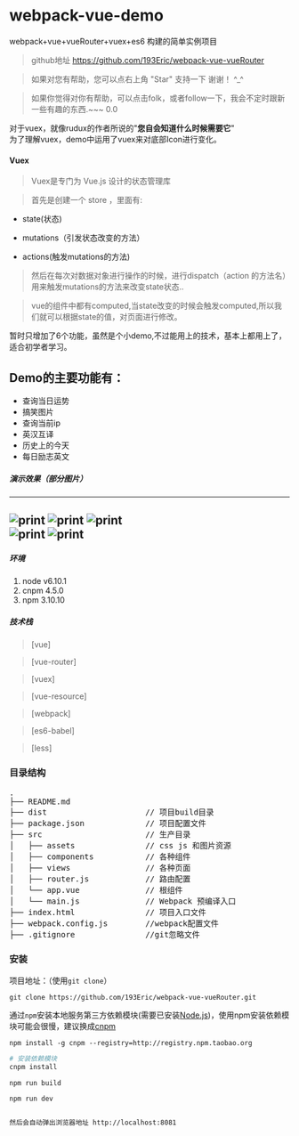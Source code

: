 # webpack-vue-demo
webpack+vue+vueRouter+vuex+es6 构建的简单实例项目 
  
> github地址 https://github.com/193Eric/webpack-vue-vueRouter 

> 如果对您有帮助，您可以点右上角 "Star" 支持一下 谢谢！ ^_^  

> 如果你觉得对你有帮助，可以点击folk，或者follow一下，我会不定时跟新一些有趣的东西.~~~ 0.0  
  
对于vuex，就像rudux的作者所说的"**您自会知道什么时候需要它**"  
为了理解vuex，demo中运用了vuex来对底部Icon进行变化。

#### Vuex  

> Vuex是专门为 Vue.js 设计的状态管理库   

> 首先是创建一个 store ，里面有:  

- state(状态)

- mutations（引发状态改变的方法）

- actions(触发mutations的方法)

>然后在每次对数据对象进行操作的时候，进行dispatch（action 的方法名）用来触发mutations的方法来改变state状态..   

>vue的组件中都有computed,当state改变的时候会触发computed,所以我们就可以根据state的值，对页面进行修改。  

暂时只增加了6个功能，虽然是个小demo,不过能用上的技术，基本上都用上了，适合初学者学习。
## Demo的主要功能有：

- 查询当日运势
- 搞笑图片  
- 查询当前ip  
- 英汉互译  
- 历史上的今天  
- 每日励志英文

##### 演示效果（部分图片）
 ---

![print](https://github.com/193Eric/webpack-vue-vueRouter/blob/master/src/assets/images/page1.png) 
![print](https://github.com/193Eric/webpack-vue-vueRouter/blob/master/src/assets/images/page2.png)
![print](https://github.com/193Eric/webpack-vue-vueRouter/blob/master/src/assets/images/page3.png)  
![print](https://github.com/193Eric/webpack-vue-vueRouter/blob/master/src/assets/images/page4.png)
![print](https://github.com/193Eric/webpack-vue-vueRouter/blob/master/src/assets/images/page5.png) 
---
##### 环境
 1. node v6.10.1
 2. cnpm 4.5.0
 3. npm 3.10.10

##### 技术栈

> [vue]

> [vue-router]

> [vuex]  

> [vue-resource]

> [webpack]

> [es6-babel]

> [less]


### 目录结构
<pre>
.
├── README.md           
├── dist                     // 项目build目录
├── package.json             // 项目配置文件
├── src                      // 生产目录
│   ├── assets               // css js 和图片资源
│   ├── components           // 各种组件
│   ├── views                // 各种页面
│   ├── router.js            // 路由配置
│   └── app.vue              // 根组件
│   └── main.js              // Webpack 预编译入口         
├── index.html               // 项目入口文件
├── webpack.config.js        //webpack配置文件
├── .gitignore               //git忽略文件
</pre>
### 安装
项目地址：（使用`git clone`）

```shell
git clone https://github.com/193Eric/webpack-vue-vueRouter.git
```

通过`npm`安装本地服务第三方依赖模块(需要已安装[Node.js](https://nodejs.org/))，使用npm安装依赖模块可能会很慢，建议换成[cnpm](http://cnpmjs.org/)

```shell
npm install -g cnpm --registry=http://registry.npm.taobao.org
```

```bash
# 安装依赖模块
cnpm install

npm run build

npm run dev


然后会自动弹出浏览器地址 http://localhost:8081
